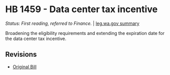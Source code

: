 # HB 1459 - Data center tax incentive
*Status: First reading, referred to Finance.* | [leg.wa.gov summary](https://app.leg.wa.gov/billsummary?BillNumber=1459&Year=2021)

Broadening the eligibility requirements and extending the expiration date for the data center tax incentive.

## Revisions
* [Original Bill](1/)